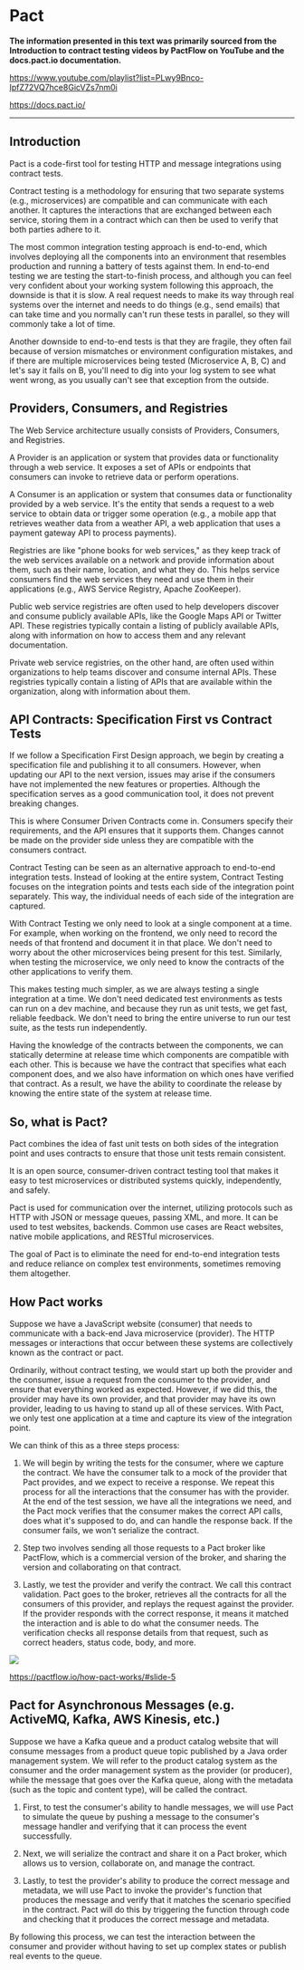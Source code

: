 # Pact

**The information presented in this text was primarily sourced from the Introduction to contract testing videos by PactFlow on YouTube and the docs.pact.io documentation.**

https://www.youtube.com/playlist?list=PLwy9Bnco-IpfZ72VQ7hce8GicVZs7nm0i

https://docs.pact.io/

---

## Introduction

Pact is a code-first tool for testing HTTP and message integrations using contract tests.

Contract testing is a methodology for ensuring that two separate systems (e.g., microservices) are compatible and can communicate with each another. It captures the interactions that are exchanged between each service, storing them in a contract which can then be used to verify that both parties adhere to it.

The most common integration testing approach is end-to-end, which involves deploying all the components into an environment that resembles production and running a battery of tests against them. In end-to-end testing we are testing the start-to-finish process, and although you can feel very confident about your working system following this approach, the downside is that it is slow. A real request needs to make its way through real systems over the internet and needs to do things (e.g., send emails) that can take time and you normally can't run these tests in parallel, so they will commonly take a lot of time.

Another downside to end-to-end tests is that they are fragile, they often fail because of version mismatches or environment configuration mistakes, and if there are multiple microservices being tested (Microservice A, B, C) and let's say it fails on B, you'll need to dig into your log system to see what went wrong, as you usually can't see that exception from the outside.

## Providers, Consumers, and Registries

The Web Service architecture usually consists of Providers, Consumers, and Registries.

A Provider is an application or system that provides data or functionality through a web service. It exposes a set of APIs or endpoints that consumers can invoke to retrieve data or perform operations.

A Consumer is an application or system that consumes data or functionality provided by a web service. It's the entity that sends a request to a web service to obtain data or trigger some operation (e.g., a mobile app that retrieves weather data from a weather API, a web application that uses a payment gateway API to process payments).

Registries are like "phone books for web services," as they keep track of the web services available on a network and provide information about them, such as their name, location, and what they do. This helps service consumers find the web services they need and use them in their applications (e.g., AWS Service Registry, Apache ZooKeeper).

Public web service registries are often used to help developers discover and consume publicly available APIs, like the Google Maps API or Twitter API. These registries typically contain a listing of publicly available APIs, along with information on how to access them and any relevant documentation.

Private web service registries, on the other hand, are often used within organizations to help teams discover and consume internal APIs. These registries typically contain a listing of APIs that are available within the organization, along with information about them.

## API Contracts: Specification First vs Contract Tests

If we follow a Specification First Design approach, we begin by creating a specification file and publishing it to all consumers. However, when updating our API to the next version, issues may arise if the consumers have not implemented the new features or properties. Although the specification serves as a good communication tool, it does not prevent breaking changes.

This is where Consumer Driven Contracts come in. Consumers specify their requirements, and the API ensures that it supports them. Changes cannot be made on the provider side unless they are compatible with the consumers contract.

Contract Testing can be seen as an alternative approach to end-to-end integration tests. Instead of looking at the entire system, Contract Testing focuses on the integration points and tests each side of the integration point separately. This way, the individual needs of each side of the integration are captured.

With Contract Testing we only need to look at a single component at a time. For example, when working on the frontend, we only need to record the needs of that frontend and document it in that place. We don't need to worry about the other microservices being present for this test. Similarly, when testing the microservice, we only need to know the contracts of the other applications to verify them.

This makes testing much simpler, as we are always testing a single integration at a time. We don't need dedicated test environments as tests can run on a dev machine, and because they run as unit tests, we get fast, reliable feedback. We don't need to bring the entire universe to run our test suite, as the tests run independently.

Having the knowledge of the contracts between the components, we can statically determine at release time which components are compatible with each other. This is because we have the contract that specifies what each component does, and we also have information on which ones have verified that contract. As a result, we have the ability to coordinate the release by knowing the entire state of the system at release time.

## So, what is Pact?

Pact combines the idea of fast unit tests on both sides of the integration point and uses contracts to ensure that those unit tests remain consistent.

It is an open source, consumer-driven contract testing tool that makes it easy to test microservices or distributed systems quickly, independently, and safely.

Pact is used for communication over the internet, utilizing protocols such as HTTP with JSON or message queues, passing XML, and more. It can be used to test websites, backends. Common use cases are React websites, native mobile applications, and RESTful microservices.

The goal of Pact is to eliminate the need for end-to-end integration tests and reduce reliance on complex test environments, sometimes removing them altogether.

## How Pact works

Suppose we have a JavaScript website (consumer) that needs to communicate with a back-end Java microservice (provider). The HTTP messages or interactions that occur between these systems are collectively known as the contract or pact.

Ordinarily, without contract testing, we would start up both the provider and the consumer, issue a request from the consumer to the provider, and ensure that everything worked as expected. However, if we did this, the provider may have its own provider, and that provider may have its own provider, leading to us having to stand up all of these services. With Pact, we only test one application at a time and capture its view of the integration point.

We can think of this as a three steps process:

1. We will begin by writing the tests for the consumer, where we capture the contract. We have the consumer talk to a mock of the provider that Pact provides, and we expect to receive a response. We repeat this process for all the interactions that the consumer has with the provider. At the end of the test session, we have all the integrations we need, and the Pact mock verifies that the consumer makes the correct API calls, does what it's supposed to do, and can handle the response back. If the consumer fails, we won't serialize the contract.

2. Step two involves sending all those requests to a Pact broker like PactFlow, which is a commercial version of the broker, and sharing the version and collaborating on that contract.

3. Lastly, we test the provider and verify the contract. We call this contract validation. Pact goes to the broker, retrieves all the contracts for all the consumers of this provider, and replays the request against the provider. If the provider responds with the correct response, it means it matched the interaction and is able to do what the consumer needs. The verification checks all response details from that request, such as correct headers, status code, body, and more.

![](https://pactflow.io/assets/img/pactflow/how-pact-works/slide_5.gif?v=555551e42b)

https://pactflow.io/how-pact-works/#slide-5

## Pact for Asynchronous Messages (e.g. ActiveMQ, Kafka, AWS Kinesis, etc.)

Suppose we have a Kafka queue and a product catalog website that will consume messages from a product queue topic published by a Java order management system. We will refer to the product catalog system as the consumer and the order management system as the provider (or producer), while the message that goes over the Kafka queue, along with the metadata (such as the topic and content type), will be called the contract.

1. First, to test the consumer's ability to handle messages, we will use Pact to simulate the queue by pushing a message to the consumer's message handler and verifying that it can process the event successfully.

2. Next, we will serialize the contract and share it on a Pact broker, which allows us to version, collaborate on, and manage the contract.

3. Lastly, to test the provider's ability to produce the correct message and metadata, we will use Pact to invoke the provider's function that produces the message and verify that it matches the scenario specified in the contract. Pact will do this by triggering the function through code and checking that it produces the correct message and metadata.

By following this process, we can test the interaction between the consumer and provider without having to set up complex states or publish real events to the queue.

